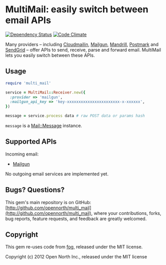 # MultiMail: easily switch between email APIs

[![Dependency Status](https://gemnasium.com/opennorth/multi_mail.png)](https://gemnasium.com/opennorth/multi_mail)
[![Code Climate](https://codeclimate.com/badge.png)](https://codeclimate.com/github/opennorth/multi_mail)

Many providers – including [Cloudmailin](http://www.cloudmailin.com/), [Mailgun](http://www.mailgun.com/), [Mandrill](http://mandrill.com/), [Postmark](http://postmarkapp.com/) and [SendGrid](http://sendgrid.com/) – offer APIs to send, receive, parse and forward email. MultiMail lets you easily switch between these APIs.

## Usage

```ruby
require 'multi_mail'

service = MultiMail::Receiver.new({
  :provider => 'mailgun',
  :mailgun_api_key => 'key-xxxxxxxxxxxxxxxxxxxxxxx-x-xxxxxx',
})

message = service.process data # raw POST data or params hash
```

`message` is a [Mail::Message](https://github.com/mikel/mail) instance.

## Supported APIs

Incoming email:

* [Mailgun](http://www.mailgun.com/)

No outgoing email services are implemented yet.

## Bugs? Questions?

This gem's main repository is on GitHub: [http://github.com/opennorth/multi_mail](http://github.com/opennorth/multi_mail), where your contributions, forks, bug reports, feature requests, and feedback are greatly welcomed.

## Copyright

This gem re-uses code from [fog](https://github.com/fog/fog), released under the MIT license.

Copyright (c) 2012 Open North Inc., released under the MIT license
